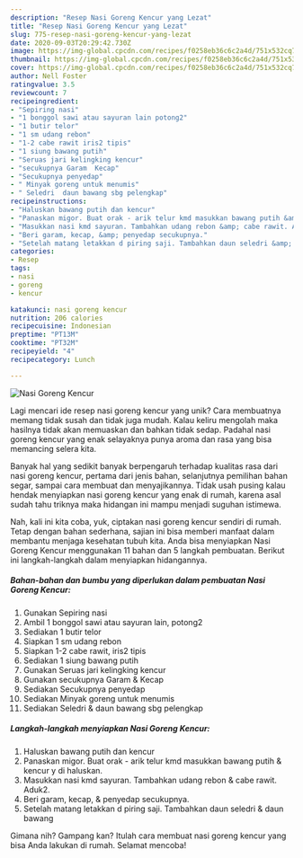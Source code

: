```yaml
---
description: "Resep Nasi Goreng Kencur yang Lezat"
title: "Resep Nasi Goreng Kencur yang Lezat"
slug: 775-resep-nasi-goreng-kencur-yang-lezat
date: 2020-09-03T20:29:42.730Z
image: https://img-global.cpcdn.com/recipes/f0258eb36c6c2a4d/751x532cq70/nasi-goreng-kencur-foto-resep-utama.jpg
thumbnail: https://img-global.cpcdn.com/recipes/f0258eb36c6c2a4d/751x532cq70/nasi-goreng-kencur-foto-resep-utama.jpg
cover: https://img-global.cpcdn.com/recipes/f0258eb36c6c2a4d/751x532cq70/nasi-goreng-kencur-foto-resep-utama.jpg
author: Nell Foster
ratingvalue: 3.5
reviewcount: 7
recipeingredient:
- "Sepiring nasi"
- "1 bonggol sawi atau sayuran lain potong2"
- "1 butir telor"
- "1 sm udang rebon"
- "1-2 cabe rawit iris2 tipis"
- "1 siung bawang putih"
- "Seruas jari kelingking kencur"
- "secukupnya Garam  Kecap"
- "Secukupnya penyedap"
- " Minyak goreng untuk menumis"
- " Seledri  daun bawang sbg pelengkap"
recipeinstructions:
- "Haluskan bawang putih dan kencur"
- "Panaskan migor. Buat orak - arik telur kmd masukkan bawang putih &amp; kencur y di haluskan."
- "Masukkan nasi kmd sayuran. Tambahkan udang rebon &amp; cabe rawit. Aduk2."
- "Beri garam, kecap, &amp; penyedap secukupnya."
- "Setelah matang letakkan d piring saji. Tambahkan daun seledri &amp; daun bawang"
categories:
- Resep
tags:
- nasi
- goreng
- kencur

katakunci: nasi goreng kencur 
nutrition: 206 calories
recipecuisine: Indonesian
preptime: "PT13M"
cooktime: "PT32M"
recipeyield: "4"
recipecategory: Lunch

---
```



![Nasi Goreng Kencur](https://img-global.cpcdn.com/recipes/f0258eb36c6c2a4d/751x532cq70/nasi-goreng-kencur-foto-resep-utama.jpg)

Lagi mencari ide resep nasi goreng kencur yang unik? Cara membuatnya memang tidak susah dan tidak juga mudah. Kalau keliru mengolah maka hasilnya tidak akan memuaskan dan bahkan tidak sedap. Padahal nasi goreng kencur yang enak selayaknya punya aroma dan rasa yang bisa memancing selera kita.

Banyak hal yang sedikit banyak berpengaruh terhadap kualitas rasa dari nasi goreng kencur, pertama dari jenis bahan, selanjutnya pemilihan bahan segar, sampai cara membuat dan menyajikannya. Tidak usah pusing kalau hendak menyiapkan nasi goreng kencur yang enak di rumah, karena asal sudah tahu triknya maka hidangan ini mampu menjadi suguhan istimewa.




Nah, kali ini kita coba, yuk, ciptakan nasi goreng kencur sendiri di rumah. Tetap dengan bahan sederhana, sajian ini bisa memberi manfaat dalam membantu menjaga kesehatan tubuh kita. Anda bisa menyiapkan Nasi Goreng Kencur menggunakan 11 bahan dan 5 langkah pembuatan. Berikut ini langkah-langkah dalam menyiapkan hidangannya.

<!--inarticleads1-->

##### Bahan-bahan dan bumbu yang diperlukan dalam pembuatan Nasi Goreng Kencur:

1. Gunakan Sepiring nasi
1. Ambil 1 bonggol sawi atau sayuran lain, potong2
1. Sediakan 1 butir telor
1. Siapkan 1 sm udang rebon
1. Siapkan 1-2 cabe rawit, iris2 tipis
1. Sediakan 1 siung bawang putih
1. Gunakan Seruas jari kelingking kencur
1. Gunakan secukupnya Garam &amp; Kecap
1. Sediakan Secukupnya penyedap
1. Sediakan  Minyak goreng untuk menumis
1. Sediakan  Seledri &amp; daun bawang sbg pelengkap




<!--inarticleads2-->

##### Langkah-langkah menyiapkan Nasi Goreng Kencur:

1. Haluskan bawang putih dan kencur
1. Panaskan migor. Buat orak - arik telur kmd masukkan bawang putih &amp; kencur y di haluskan.
1. Masukkan nasi kmd sayuran. Tambahkan udang rebon &amp; cabe rawit. Aduk2.
1. Beri garam, kecap, &amp; penyedap secukupnya.
1. Setelah matang letakkan d piring saji. Tambahkan daun seledri &amp; daun bawang




Gimana nih? Gampang kan? Itulah cara membuat nasi goreng kencur yang bisa Anda lakukan di rumah. Selamat mencoba!
